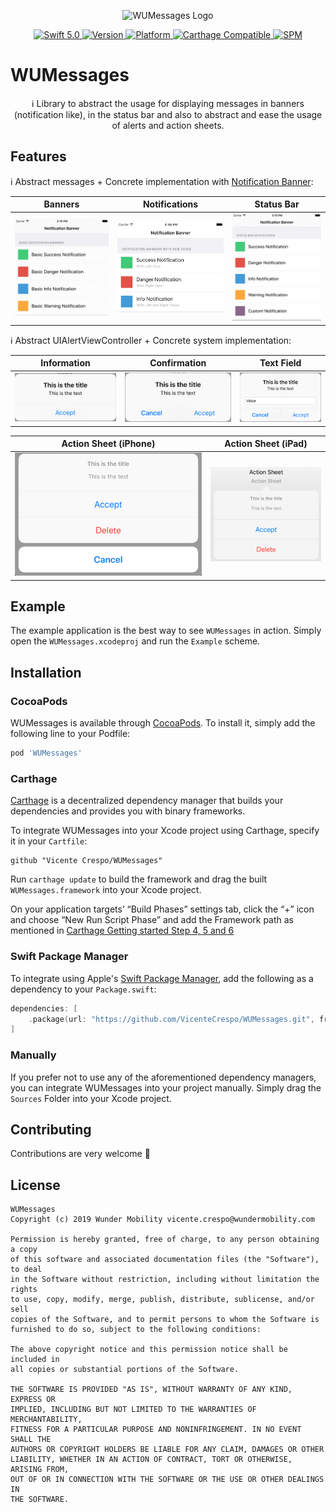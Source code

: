<p align="center">
   <img width="200" src="https://raw.githubusercontent.com/SvenTiigi/SwiftKit/gh-pages/readMeAssets/SwiftKitLogo.png" alt="WUMessages Logo">
</p>

<p align="center">
   <a href="https://developer.apple.com/swift/">
      <img src="https://img.shields.io/badge/Swift-5.0-orange.svg?style=flat" alt="Swift 5.0">
   </a>
   <a href="http://cocoapods.org/pods/WUMessages">
      <img src="https://img.shields.io/cocoapods/v/WUMessages.svg?style=flat" alt="Version">
   </a>
   <a href="http://cocoapods.org/pods/WUMessages">
      <img src="https://img.shields.io/cocoapods/p/WUMessages.svg?style=flat" alt="Platform">
   </a>
   <a href="https://github.com/Carthage/Carthage">
      <img src="https://img.shields.io/badge/Carthage-compatible-4BC51D.svg?style=flat" alt="Carthage Compatible">
   </a>
   <a href="https://github.com/apple/swift-package-manager">
      <img src="https://img.shields.io/badge/Swift%20Package%20Manager-c˚ompatible-brightgreen.svg" alt="SPM">
   </a>
</p>

# WUMessages

<p align="center">
ℹ️ Library to  abstract the usage for displaying messages in banners (notification like), in the status bar and also to abstract and ease the usage of alerts and action sheets.
</p>

## Features

ℹ️ Abstract messages + Concrete implementation with <a href="https://github.com/Daltron/NotificationBanner"
     alt="NotificationBannerSwift">Notification Banner</a>:

| Banners | Notifications  | Status Bar |
| ------------- | ------------- | ------------- |
| ![Basic Banners](Images/basic.gif)  | ![Banners with Side Views](Images/side_views.gif)  | ![Status Bar Banners](Images/status_bar.gif) |

ℹ️ Abstract UIAlertViewController + Concrete system implementation:

| Information | Confirmation  | Text Field |
| ------------- | ------------- | ------------- |
| ![Information](Images/information.png)  | ![Confirmation](Images/confirmation.png)  | ![Text Field](Images/textfield.png) |

| Action Sheet (iPhone) | Action Sheet (iPad) |
| ------------- | ------------- |
| ![Information](Images/action_sheet_iphone.png)  | ![Confirmation](Images/action_sheet_ipad.png) |


## Example

The example application is the best way to see `WUMessages` in action. Simply open the `WUMessages.xcodeproj` and run the `Example` scheme.

## Installation

### CocoaPods

WUMessages is available through [CocoaPods](http://cocoapods.org). To install
it, simply add the following line to your Podfile:

```bash
pod 'WUMessages'
```

### Carthage

[Carthage](https://github.com/Carthage/Carthage) is a decentralized dependency manager that builds your dependencies and provides you with binary frameworks.

To integrate WUMessages into your Xcode project using Carthage, specify it in your `Cartfile`:

```ogdl
github "Vicente Crespo/WUMessages"
```

Run `carthage update` to build the framework and drag the built `WUMessages.framework` into your Xcode project.

On your application targets’ “Build Phases” settings tab, click the “+” icon and choose “New Run Script Phase” and add the Framework path as mentioned in [Carthage Getting started Step 4, 5 and 6](https://github.com/Carthage/Carthage/blob/master/README.md#if-youre-building-for-ios-tvos-or-watchos)

### Swift Package Manager

To integrate using Apple's [Swift Package Manager](https://swift.org/package-manager/), add the following as a dependency to your `Package.swift`:

```swift
dependencies: [
    .package(url: "https://github.com/VicenteCrespo/WUMessages.git", from: "1.0.0")
]
```

### Manually

If you prefer not to use any of the aforementioned dependency managers, you can integrate WUMessages into your project manually. Simply drag the `Sources` Folder into your Xcode project.

## Contributing
Contributions are very welcome 🙌

## License

```
WUMessages
Copyright (c) 2019 Wunder Mobility vicente.crespo@wundermobility.com

Permission is hereby granted, free of charge, to any person obtaining a copy
of this software and associated documentation files (the "Software"), to deal
in the Software without restriction, including without limitation the rights
to use, copy, modify, merge, publish, distribute, sublicense, and/or sell
copies of the Software, and to permit persons to whom the Software is
furnished to do so, subject to the following conditions:

The above copyright notice and this permission notice shall be included in
all copies or substantial portions of the Software.

THE SOFTWARE IS PROVIDED "AS IS", WITHOUT WARRANTY OF ANY KIND, EXPRESS OR
IMPLIED, INCLUDING BUT NOT LIMITED TO THE WARRANTIES OF MERCHANTABILITY,
FITNESS FOR A PARTICULAR PURPOSE AND NONINFRINGEMENT. IN NO EVENT SHALL THE
AUTHORS OR COPYRIGHT HOLDERS BE LIABLE FOR ANY CLAIM, DAMAGES OR OTHER
LIABILITY, WHETHER IN AN ACTION OF CONTRACT, TORT OR OTHERWISE, ARISING FROM,
OUT OF OR IN CONNECTION WITH THE SOFTWARE OR THE USE OR OTHER DEALINGS IN
THE SOFTWARE.
```
